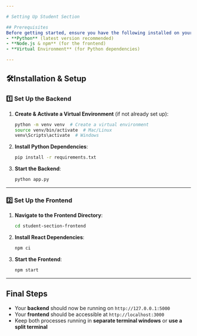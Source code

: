 ```yaml
---

# Setting Up Student Section

## Prerequisites
Before getting started, ensure you have the following installed on your machine:
- **Python** (latest version recommended)
- **Node.js & npm** (for the frontend)
- **Virtual Environment** (for Python dependencies)

---
```


## 🛠Installation & Setup

### 1️⃣ Set Up the Backend
1. **Create & Activate a Virtual Environment** (if not already set up):
   ```sh
   python -m venv venv  # Create a virtual environment
   source venv/bin/activate  # Mac/Linux
   venv\Scripts\activate  # Windows
   ```

2. **Install Python Dependencies**:
   ```sh
   pip install -r requirements.txt
   ```

3. **Start the Backend**:
   ```sh
   python app.py
   ```

---

### 2️⃣ Set Up the Frontend
1. **Navigate to the Frontend Directory**:
   ```sh
   cd student-section-frontend
   ```

2. **Install React Dependencies**:
   ```sh
   npm ci
   ```

3. **Start the Frontend**:
   ```sh
   npm start
   ```

---

## Final Steps
- Your **backend** should now be running on `http://127.0.0.1:5000`
- Your **frontend** should be accessible at `http://localhost:3000`
- Keep both processes running in **separate terminal windows** or **use a split terminal**
